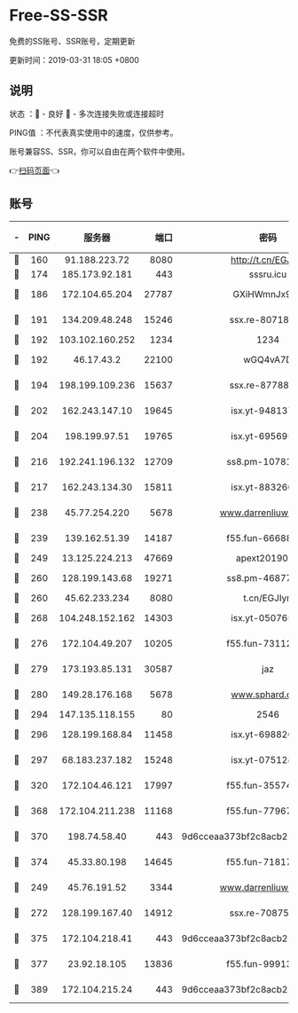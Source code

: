# Free-SS-SSR

免费的SS账号、SSR账号，定期更新

更新时间：2019-03-31 18:05 +0800

## 说明

状态     ：🙂 - 良好 🙁 - 多次连接失败或连接超时

PING值   ：不代表真实使用中的速度，仅供参考。

账号兼容SS、SSR，你可以自由在两个软件中使用。

👉[扫码页面](https://liesauer.github.io/Free-SS-SSR/)👈

## 账号

|-|PING|服务器|端口|密码|加密方式|区域|
|:----:|:----:|:-----:|-----:|:----:|:----:|:----:|
|🙂|160|91.188.223.72|8080|http://t.cn/EGJIyrl|rc4-md5|RU|
|🙂|174|185.173.92.181|443|sssru.icu|rc4-md5|RU|
|🙂|186|172.104.65.204|27787|GXiHWmnJx94S|aes-256-cfb|JP|
|🙂|191|134.209.48.248|15246|ssx.re-80718024|aes-256-cfb|US|
|🙂|192|103.102.160.252|1234|1234|rc4-md5|JP|
|🙂|192|46.17.43.2|22100|wGQ4vA7D|aes-256-gcm|RU|
|🙂|194|198.199.109.236|15637|ssx.re-87788368|aes-256-cfb|US|
|🙂|202|162.243.147.10|19645|isx.yt-94813744|aes-256-cfb|US|
|🙂|204|198.199.97.51|19765|isx.yt-69569587|aes-256-cfb|US|
|🙂|216|192.241.196.132|12709|ss8.pm-10781424|aes-256-cfb|US|
|🙂|217|162.243.134.30|15811|isx.yt-88326098|aes-256-cfb|US|
|🙂|238|45.77.254.220|5678|www.darrenliuwei.com|aes-256-cfb|SG|
|🙂|239|139.162.51.39|14187|f55.fun-66688027|aes-256-cfb|SG|
|🙂|249|13.125.224.213|47669|apext2019001|chacha20|KR|
|🙂|260|128.199.143.68|19271|ss8.pm-46877395|aes-256-cfb|SG|
|🙂|260|45.62.233.234|8080|t.cn/EGJIyrl|rc4-md5|CA|
|🙂|268|104.248.152.162|14303|isx.yt-05076511|aes-256-cfb|SG|
|🙂|276|172.104.49.207|10205|f55.fun-73112677|aes-256-cfb|SG|
|🙂|279|173.193.85.131|30587|jaz|aes-256-cfb|US|
|🙂|280|149.28.176.168|5678|www.sphard.com|aes-256-cfb|AU|
|🙂|294|147.135.118.155|80|2546|chacha20|US|
|🙂|296|128.199.168.84|11458|isx.yt-69882688|aes-256-cfb|SG|
|🙂|297|68.183.237.182|15248|isx.yt-07512892|aes-256-cfb|SG|
|🙂|320|172.104.46.121|17997|f55.fun-35574744|aes-256-cfb|SG|
|🙂|368|172.104.211.238|11168|f55.fun-77967881|aes-256-cfb|US|
|🙂|370|198.74.58.40|443|9d6cceaa373bf2c8acb22e60b6a58be6|aes-256-cfb|US|
|🙂|374|45.33.80.198|14645|f55.fun-71817463|aes-256-cfb|US|
|🙂|249|45.76.191.52|3344|www.darrenliuwei.com|aes-256-cfb|JP|
|🙂|272|128.199.167.40|14912|ssx.re-70875731|aes-256-cfb|SG|
|🙂|375|172.104.218.41|443|9d6cceaa373bf2c8acb22e60b6a58be6|aes-256-cfb|US|
|🙂|377|23.92.18.105|13836|f55.fun-99913847|aes-256-cfb|US|
|🙁|389|172.104.215.24|443|9d6cceaa373bf2c8acb22e60b6a58be6|aes-256-cfb|US|
